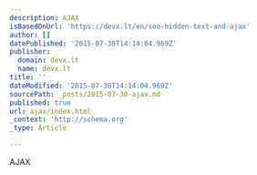 ```yaml
---
description: AJAX
isBasedOnUrl: 'https://devx.lt/en/seo-hidden-text-and-ajax'
author: []
datePublished: '2015-07-30T14:14:04.969Z'
publisher:
  domain: devx.lt
  name: devx.lt
title: ''
dateModified: '2015-07-30T14:14:04.969Z'
sourcePath: _posts/2015-07-30-ajax.md
published: true
url: ajax/index.html
_context: 'http://schema.org'
_type: Article

---
```

AJAX